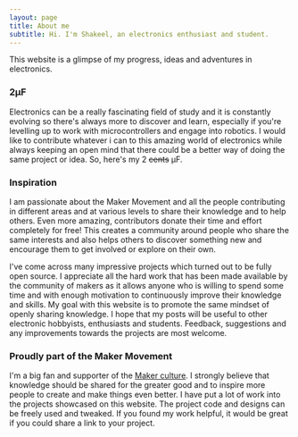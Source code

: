 ```yaml
---
layout: page
title: About me
subtitle: Hi. I'm Shakeel, an electronics enthusiast and student.
---
```


This website is a glimpse of my progress, ideas and adventures in electronics.  

### 2&mu;F
Electronics can be a really fascinating field of study and it is constantly evolving so there's always more to discover and learn, especially if you're levelling up to work with microcontrollers and engage into robotics. I would like to contribute whatever i can to this amazing world of electronics while always keeping an open mind that there could be a better way of doing the same project or idea. So, here's my 2 ~~cents~~ &mu;F.

### Inspiration
I am passionate about the Maker Movement and all the people contributing in different areas and at various levels to share their knowledge and to help others. Even more amazing, contributors donate their time and effort completely for free! This creates a community around people who share the same interests and also helps others to discover something new and encourage them to get involved or explore on their own.

I've come across many impressive projects which turned out to be fully open source. I appreciate all the hard work that has been made available by the community of makers as it allows anyone who is willing to spend some time and with enough motivation to continuously improve their knowledge and skills. My goal with this website is to promote the same mindset of openly sharing knowledge. I hope that my posts will be useful to other electronic hobbyists, enthusiasts and students.
Feedback, suggestions and any improvements towards the projects are most welcome.

### Proudly part of the Maker Movement
I'm a big fan and supporter of the [Maker culture](https://en.wikipedia.org/wiki/Maker_culture). I strongly believe that knowledge should be shared for the greater good and to inspire more people to create and make things even better. I have put a lot of work into the projects showcased on this website. The project code and designs can be freely used and tweaked. If you found my work helpful, it would be great if you could share a link to your project.
